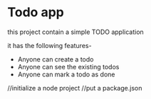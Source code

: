 # Todo app

this project contain a simple TODO application

it has the following features-

- Anyone can create a todo
- Anyone can see the existing todos
- Anyone can mark a todo as done

//initialize a node project
//put a package.json
